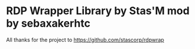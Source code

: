 # RDP Wrapper Library by Stas'M mod by sebaxakerhtc

All thanks for the project to https://github.com/stascorp/rdpwrap